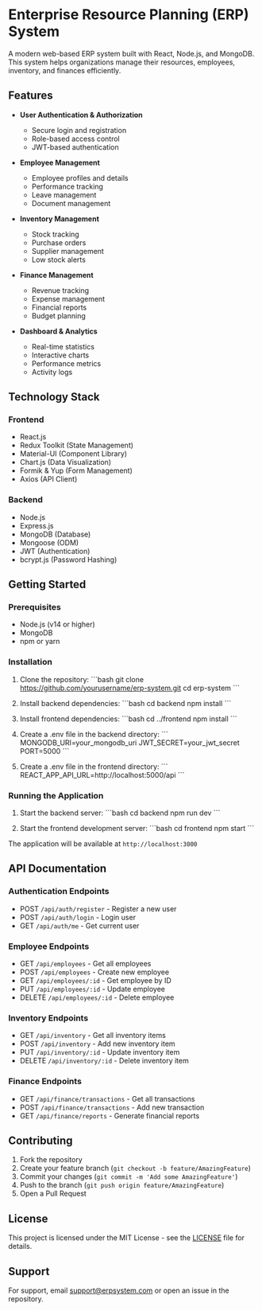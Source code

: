 # Enterprise Resource Planning (ERP) System

A modern web-based ERP system built with React, Node.js, and MongoDB. This system helps organizations manage their resources, employees, inventory, and finances efficiently.

## Features

- **User Authentication & Authorization**
  - Secure login and registration
  - Role-based access control
  - JWT-based authentication

- **Employee Management**
  - Employee profiles and details
  - Performance tracking
  - Leave management
  - Document management

- **Inventory Management**
  - Stock tracking
  - Purchase orders
  - Supplier management
  - Low stock alerts

- **Finance Management**
  - Revenue tracking
  - Expense management
  - Financial reports
  - Budget planning

- **Dashboard & Analytics**
  - Real-time statistics
  - Interactive charts
  - Performance metrics
  - Activity logs

## Technology Stack

### Frontend
- React.js
- Redux Toolkit (State Management)
- Material-UI (Component Library)
- Chart.js (Data Visualization)
- Formik & Yup (Form Management)
- Axios (API Client)

### Backend
- Node.js
- Express.js
- MongoDB (Database)
- Mongoose (ODM)
- JWT (Authentication)
- bcrypt.js (Password Hashing)

## Getting Started

### Prerequisites
- Node.js (v14 or higher)
- MongoDB
- npm or yarn

### Installation

1. Clone the repository:
\`\`\`bash
git clone https://github.com/yourusername/erp-system.git
cd erp-system
\`\`\`

2. Install backend dependencies:
\`\`\`bash
cd backend
npm install
\`\`\`

3. Install frontend dependencies:
\`\`\`bash
cd ../frontend
npm install
\`\`\`

4. Create a .env file in the backend directory:
\`\`\`
MONGODB_URI=your_mongodb_uri
JWT_SECRET=your_jwt_secret
PORT=5000
\`\`\`

5. Create a .env file in the frontend directory:
\`\`\`
REACT_APP_API_URL=http://localhost:5000/api
\`\`\`

### Running the Application

1. Start the backend server:
\`\`\`bash
cd backend
npm run dev
\`\`\`

2. Start the frontend development server:
\`\`\`bash
cd frontend
npm start
\`\`\`

The application will be available at `http://localhost:3000`

## API Documentation

### Authentication Endpoints
- POST `/api/auth/register` - Register a new user
- POST `/api/auth/login` - Login user
- GET `/api/auth/me` - Get current user

### Employee Endpoints
- GET `/api/employees` - Get all employees
- POST `/api/employees` - Create new employee
- GET `/api/employees/:id` - Get employee by ID
- PUT `/api/employees/:id` - Update employee
- DELETE `/api/employees/:id` - Delete employee

### Inventory Endpoints
- GET `/api/inventory` - Get all inventory items
- POST `/api/inventory` - Add new inventory item
- PUT `/api/inventory/:id` - Update inventory item
- DELETE `/api/inventory/:id` - Delete inventory item

### Finance Endpoints
- GET `/api/finance/transactions` - Get all transactions
- POST `/api/finance/transactions` - Add new transaction
- GET `/api/finance/reports` - Generate financial reports

## Contributing

1. Fork the repository
2. Create your feature branch (`git checkout -b feature/AmazingFeature`)
3. Commit your changes (`git commit -m 'Add some AmazingFeature'`)
4. Push to the branch (`git push origin feature/AmazingFeature`)
5. Open a Pull Request

## License

This project is licensed under the MIT License - see the [LICENSE](LICENSE) file for details.

## Support

For support, email support@erpsystem.com or open an issue in the repository. 